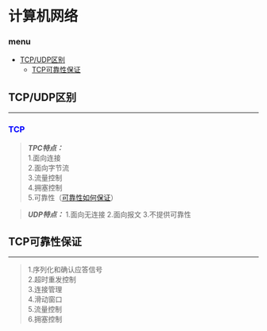 # 计算机网络
### **menu**
* [TCP/UDP区别](#TCP/UDP区别)
  * [TCP可靠性保证](#TCP可靠性保证)

## TCP/UDP区别

---
### <nav style="color: blue">TCP</nav>

> ***TPC特点：***  
> 1.面向连接  
> 2.面向字节流  
> 3.流量控制  
> 4.拥塞控制  
> 5.可靠性（[可靠性如何保证](#TCP可靠性保证)）

> ***UDP特点：***
> 1.面向无连接
> 2.面向报文
> 3.不提供可靠性




## TCP可靠性保证

---
> 1.序列化和确认应答信号  
> 2.超时重发控制  
> 3.连接管理  
> 4.滑动窗口  
> 5.流量控制  
> 6.拥塞控制  
